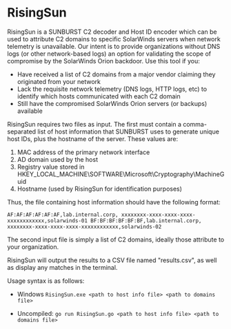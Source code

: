 # RisingSun

RisingSun is a SUNBURST C2 decoder and Host ID encoder which can be used to attribute C2 domains to specific SolarWinds servers when network telemetry is unavailable. Our intent is to provide organizations without DNS logs (or other network-based logs) an option for validating the scope of compromise by the SolarWinds Orion backdoor. Use this tool if you:
- Have received a list of C2 domains from a major vendor claiming they originated from your network
- Lack the requisite network telemetry (DNS logs, HTTP logs, etc) to identify which hosts communicated with each C2 domain 
- Still have the compromised SolarWinds Orion servers (or backups) available 

RisingSun requires two files as input. The first must contain a comma-separated list of host information that SUNBURST uses to generate unique host IDs, plus the hostname of the server. These values are:
1. MAC address of the primary network interface
2. AD domain used by the host
3. Registry value stored in HKEY_LOCAL_MACHINE\SOFTWARE\Microsoft\Cryptography\MachineGuid
4. Hostname (used by RisingSun for identification purposes)

Thus, the file containing host information should have the following format:

`
AF:AF:AF:AF:AF:AF,lab.internal.corp, xxxxxxxx-xxxx-xxxx-xxxx-xxxxxxxxxxxx,solarwinds-01
BF:BF:BF:BF:BF:BF,lab.internal.corp, xxxxxxxx-xxxx-xxxx-xxxx-xxxxxxxxxxxx,solarwinds-02
`

The second input file is simply a list of C2 domains, ideally those attribute to your organization.

RisingSun will output the results to a CSV file named "results.csv", as well as display any matches in the terminal.

Usage syntax is as follows:

- Windows
`RisingSun.exe <path to host info file> <path to domains file>`

- Uncompiled:
`go run RisingSun.go <path to host info file> <path to domains file>`
